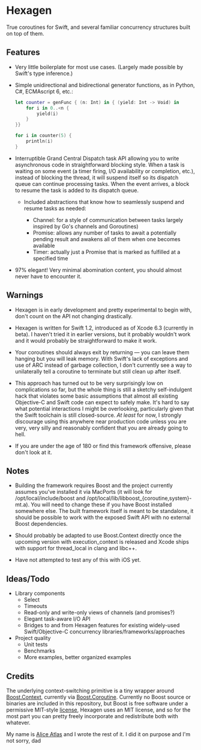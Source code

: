 Hexagen
=======

True coroutines for Swift, and several familiar concurrency structures built on top of them.

Features
--------

* Very little boilerplate for most use cases. (Largely made possible by Swift's type inference.)

* Simple unidirectional and bidirectional generator functions, as in Python, C#, ECMAscript 6, etc.:

  ```swift
  let counter = genFunc { (n: Int) in { (yield: Int -> Void) in
      for i in 0..<n {
          yield(i)
      }
  }}

  for i in counter(5) {
      println(i)
  }
  ```

* Interruptible Grand Central Dispatch task API allowing you to write asynchronous code in straightforward blocking style. When a task is waiting on some event (a timer firing, I/O availability or completion, etc.), instead of blocking the thread, it will suspend itself so its dispatch queue can continue processing tasks. When the event arrives, a block to resume the task is added to its dispatch queue.

    * Included abstractions that know how to seamlessly suspend and resume tasks as needed:

        * Channel: for a style of communication between tasks largely inspired by Go's channels and Goroutines)
        * Promise: allows any number of tasks to await a potentially pending result and awakens all of them when one becomes available
        * Timer: actually just a Promise<Void> that is marked as fulfilled at a specified time

* 97% elegant! Very minimal abomination content, you should almost never have to encounter it.


Warnings
--------

* Hexagen is in early development and pretty experimental to begin with, don't count on the API not changing drastically.

* Hexagen is written for Swift 1.2, introduced as of Xcode 6.3 (currently in beta). I haven't tried it in earlier versions, but it probably wouldn't work and it would probably be straightforward to make it work.

* Your coroutines should always exit by returning — you can leave them hanging but you will leak memory. With Swift's lack of exceptions and use of ARC instead of garbage collection, I don't currently see a way to unilaterally tell a coroutine to terminate but still clean up after itself.

* This approach has turned out to be very surprisingly low on complications so far, but the whole thing is still a sketchy self-indulgent hack that violates some basic assumptions that almost all existing Objective-C and Swift code can expect to safely make. It's hard to say what potential interactions I might be overlooking, particularly given that the Swift toolchain is still closed-source. *At least* for now, I strongly discourage using this anywhere near production code unless you are very, very silly and reasonably confident that you are already going to hell.

* If you are under the age of 180 or find this framework offensive, please don't look at it.

Notes
-----

* Building the framework requires Boost and the project currently assumes you've installed it via MacPorts (it will look for /opt/local/include/boost and /opt/local/lib/libboost_{coroutine,system}-mt.a). You will need to change these if you have Boost installed somewhere else. The built framework itself is meant to be standalone, it should be possible to work with the exposed Swift API with no external Boost dependencies.

* Should probably be adapted to use Boost.Context directly once the upcoming version with execution\_context is released and Xcode ships with support for thread\_local in clang and libc++.

* Have not attempted to test any of this with iOS yet.

Ideas/Todo
----------

* Library components
    * Select
    * Timeouts
    * Read-only and write-only views of channels (and promises?)
    * Elegant task-aware I/O API
    * Bridges to and from Hexagen features for existing widely-used Swift/Objective-C concurrency libraries/frameworks/approaches
* Project quality
    * Unit tests
    * Benchmarks
    * More examples, better organized examples

Credits
-------

The underlying context-switching primitive is a tiny wrapper around [Boost.Context](http://www.boost.org/libs/context/), currently via [Boost.Coroutine](http://www.boost.org/libs/coroutine/). Currently no Boost source or binaries are included in this repository, but Boost is free software under a permissive MIT-style [license](http://www.boost.org/users/license.html), Hexagen uses an MIT license, and so for the most part you can pretty freely incorporate and redistribute both with whatever.

My name is [Alice Atlas](https://github.com/aliceatlas) and I wrote the rest of it. I did it on purpose and I'm not sorry, dad